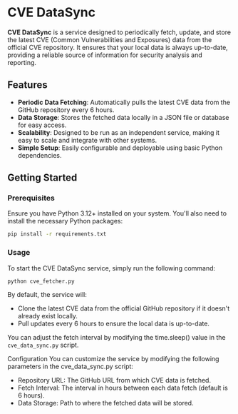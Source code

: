 # CVE DataSync

**CVE DataSync** is a service designed to periodically fetch, update, and store the latest CVE (Common Vulnerabilities and Exposures) data from the official CVE repository. It ensures that your local data is always up-to-date, providing a reliable source of information for security analysis and reporting.

## Features

- **Periodic Data Fetching**: Automatically pulls the latest CVE data from the GitHub repository every 6 hours.
- **Data Storage**: Stores the fetched data locally in a JSON file or database for easy access.
- **Scalability**: Designed to be run as an independent service, making it easy to scale and integrate with other systems.
- **Simple Setup**: Easily configurable and deployable using basic Python dependencies.

## Getting Started

### Prerequisites

Ensure you have Python 3.12+ installed on your system. You'll also need to install the necessary Python packages:

```bash
pip install -r requirements.txt
```
### Usage
To start the CVE DataSync service, simply run the following command:


```bash
python cve_fetcher.py
```

By default, the service will:

- Clone the latest CVE data from the official GitHub repository if it doesn't already exist locally.
- Pull updates every 6 hours to ensure the local data is up-to-date.

You can adjust the fetch interval by modifying the time.sleep() value in the `cve_data_sync.py` script.

Configuration
You can customize the service by modifying the following parameters in the cve_data_sync.py script:

* Repository URL: The GitHub URL from which CVE data is fetched.
* Fetch Interval: The interval in hours between each data fetch (default is 6 hours).
* Data Storage: Path to where the fetched data will be stored.

